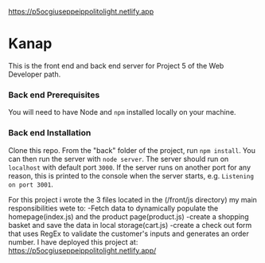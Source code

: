 https://p5ocgiuseppeippolitolight.netlify.app

# Kanap #

This is the front end and back end server for Project 5 of the Web Developer path.

### Back end Prerequisites ###

You will need to have Node and `npm` installed locally on your machine.

### Back end Installation ###

Clone this repo. From the "back" folder of the project, run `npm install`. You 
can then run the server with `node server`. 
The server should run on `localhost` with default port `3000`. If the
server runs on another port for any reason, this is printed to the
console when the server starts, e.g. `Listening on port 3001`.

For this project i wrote the 3 files located in the (/front/js directory) my main responsibilities wete to:
-Fetch data to dynamically populate the homepage(index.js) and the product page(product.js) 
-create a shopping basket and save the data in local storage(cart.js)
-create a check out form that uses RegEx to validate the customer's inputs and generates an order number.
I have deployed this project at: https://p5ocgiuseppeippolitolight.netlify.app/
